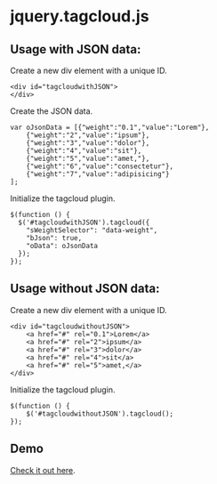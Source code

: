 jquery.tagcloud.js
==================


Usage with JSON data:
-----

Create a new div element with a unique ID.
    
    <div id="tagcloudwithJSON">
    </div>


Create the JSON data.
    
    var oJsonData = [{"weight":"0.1","value":"Lorem"},
        {"weight":"2","value":"ipsum"},
        {"weight":"3","value":"dolor"},
        {"weight":"4","value":"sit"},
        {"weight":"5","value":"amet,"},
        {"weight":"6","value":"consectetur"},
        {"weight":"7","value":"adipisicing"}
    ];


Initialize the tagcloud plugin.

    $(function () {
      $('#tagcloudwithJSON').tagcloud({
        "sWeightSelector": "data-weight",
        "bJson": true,
        "oData": oJsonData
      });
    });


Usage without JSON data:
-----

Create a new div element with a unique ID.
    
    <div id="tagcloudwithoutJSON">
        <a href="#" rel="0.1">Lorem</a>
        <a href="#" rel="2">ipsum</a>
        <a href="#" rel="3">dolor</a>
        <a href="#" rel="4">sit</a>
        <a href="#" rel="5">amet,</a>
    </div>
    
    
Initialize the tagcloud plugin.
    
    $(function () {
        $('#tagcloudwithoutJSON').tagcloud();
    });
      
     
Demo
----
[Check it out here](http://addywaddy.github.com/jquery.tagcloud.js/ "jquery.tagcloud.js Demo").
